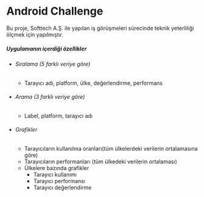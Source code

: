# Android Challenge
Bu proje, Softtech A.Ş. ile yapılan iş görüşmeleri sürecinde teknik yeterliliği ölçmek için yapılmıştır.

##### Uygulamanın içerdiği özellikler

  - ###### Sıralama (5 farklı veriye göre)
    - Tarayıcı adı, platform, ülke, değerlendirme, performans
  - ###### Arama (3 farklı veriye göre)
    - Label, platform, tarayıcı adı
  - ###### Grafikler
    - Tarayıcıların kullanılma oranları(tüm ülkelerdeki verilerin ortalamasına göre)
    - Tarayıcıların performanları (tüm ülkedeki verilerin ortalaması)
    - Ülkelere bazında grafikler
        - Tarayıcı kullanımı
        - Tarayıcı performansı
        - Tarayıcı değerlendirme
